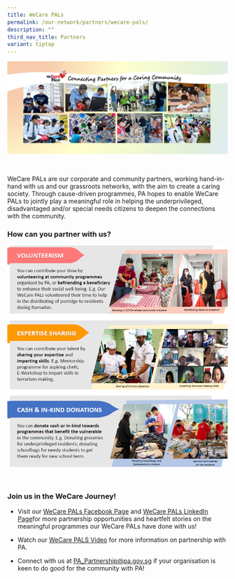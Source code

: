 ```yaml
---
title: WeCare PALs
permalink: /our-network/partners/wecare-pals/
description: ""
third_nav_title: Partners
variant: tiptap
---
```

<div class="isomer-image-wrapper">
<img style="width:600px" height="auto" width="100%" alt="Collage of People's Association's Community Events and Partners" src="/images/Our%20Network/Partners/Facebook%20Banner%20(Final)%2027%20April.jpg">
</div>
<p>
<br>
</p>
<p>WeCare PALs are our corporate and community partners, working hand-in-hand
with us and our grassroots networks, with the aim to create a caring society.
Through cause-driven programmes, PA hopes to enable WeCare PALs to jointly
play a meaningful role in helping the underprivileged, disadvantaged and/or
special needs citizens to deepen the connections with the community.</p>
<h3>How can you partner with us?</h3>
<div class="isomer-image-wrapper">
<img style="width:600px" height="auto" width="100%" alt="Infographic on Partnering and Volunteering with People's Association" src="/images/Our%20Network/Partners/We%20care%20PALS.png">
</div>
<p>
<br>
</p>
<h3>Join us in the WeCare Journey!</h3>
<ul data-tight="true" class="tight">
<li>
<p>Visit our <a href="https://www.facebook.com/WeCarePALs" rel="noopener noreferrer nofollow" target="_blank">WeCare PALs Facebook Page</a> and
<a href="https://www.linkedin.com/company/wecarepals/" rel="noopener noreferrer nofollow" target="_blank">WeCare PALs LinkedIn Page</a>for more partnership opportunities and heartfelt
stories on the meaningful programmes our WeCare PALs have done with us!</p>
</li>
<li>
<p>Watch our <a href="https://www.youtube.com/watch?v=yJkPFgliSBA" rel="noopener noreferrer nofollow" target="_blank">WeCare PALS Video</a> for
more information on partnership with PA.</p>
</li>
<li>
<p>Connect with us at <a href="mailto: PA_Partnership@pa.gov.sg" rel="noopener noreferrer nofollow" target="_blank">PA_Partnership@pa.gov.sg</a> if
your organisation is keen to do good for the community with PA!</p>
</li>
</ul>
<p></p>